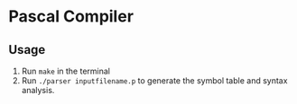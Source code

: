 # Pascal Compiler

## Usage

1. Run `make` in the terminal 
2. Run `./parser inputfilename.p` to generate the symbol table and syntax analysis.